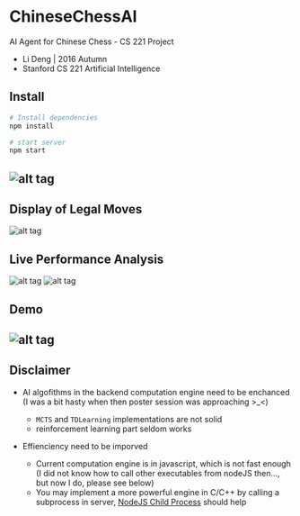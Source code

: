 # ChineseChessAI
AI Agent for Chinese Chess - CS 221 Project

- Li Deng | 2016 Autumn 
- Stanford CS 221 Artificial Intelligence

## Install
```bash
# Install dependencies
npm install

# start server
npm start
```

![alt tag](https://raw.githubusercontent.com/dengl11/ChineseChessAI/master/public/resource/img/overview.png)
--------------



## Display of Legal Moves
![alt tag](https://raw.githubusercontent.com/dengl11/ChineseChessAI/master/public/resource/img/board-with-moves.png)

## Live Performance Analysis
![alt tag](https://raw.githubusercontent.com/dengl11/ChineseChessAI/master/docs/resource/img/learn.png)
![alt tag](https://raw.githubusercontent.com/dengl11/ChineseChessAI/master/docs/resource/img/effenciency.png)

## Demo
![alt tag](https://raw.githubusercontent.com/dengl11/ChineseChessAI/master/docs/resource/img/game.gif)
--------------


## Disclaimer
- AI algofithms in the backend computation engine need to be enchanced (I was a bit hasty when then poster session was approaching >\_<)
    - `MCTS` and `TDLearning` implementations are not solid
    - reinforcement learning part seldom works

- Effienciency need to be imporved 
    - Current computation engine is in javascript, which is not fast enough (I did not know how to call other executables from nodeJS then..., but now I do, please see below)
    - You may implement a more powerful engine in C/C++ by calling a subprocess in server, [NodeJS Child Process](https://nodejs.org/api/child_process.html) should help
